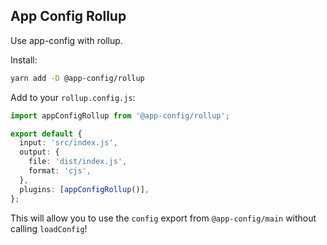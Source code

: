 ## App Config Rollup

Use app-config with rollup.

Install:

```sh
yarn add -D @app-config/rollup
```

Add to your `rollup.config.js`:

```typescript
import appConfigRollup from '@app-config/rollup';

export default {
  input: 'src/index.js',
  output: {
    file: 'dist/index.js',
    format: 'cjs',
  },
  plugins: [appConfigRollup()],
};
```

This will allow you to use the `config` export from `@app-config/main` without calling `loadConfig`!
